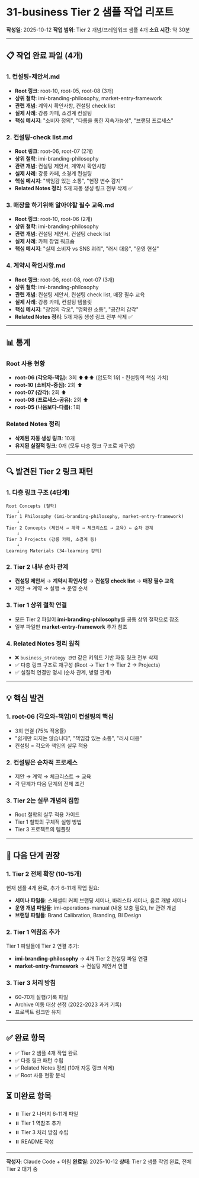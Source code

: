 # 31-business Tier 2 샘플 작업 리포트

**작성일**: 2025-10-12
**작업 범위**: Tier 2 개념/프레임워크 샘플 4개
**소요 시간**: 약 30분

---

## 📋 작업 완료 파일 (4개)

### 1. 컨설팅-제안서.md
- **Root 링크**: root-10, root-05, root-08 (3개)
- **상위 철학**: imi-branding-philosophy, market-entry-framework
- **관련 개념**: 계약시 확인사항, 컨설팅 check list
- **실제 사례**: 강릉 카페, 소경계 컨설팅
- **핵심 메시지**: "소비자 정의", "다름을 통한 지속가능성", "브랜딩 프로세스"

### 2. 컨설팅-check list.md
- **Root 링크**: root-06, root-07 (2개)
- **상위 철학**: imi-branding-philosophy
- **관련 개념**: 컨설팅 제안서, 계약시 확인사항
- **실제 사례**: 강릉 카페, 소경계 컨설팅
- **핵심 메시지**: "책임감 있는 소통", "현장 변수 감지"
- **Related Notes 정리**: 5개 자동 생성 링크 전부 삭제 ✅

### 3. 매장을 하기위해 알아야할 필수 교육.md
- **Root 링크**: root-10, root-06 (2개)
- **상위 철학**: imi-branding-philosophy
- **관련 개념**: 컨설팅 제안서, 컨설팅 check list
- **실제 사례**: 카페 창업 워크숍
- **핵심 메시지**: "실제 소비자 vs SNS 괴리", "러시 대응", "운영 현실"

### 4. 계약시 확인사항.md
- **Root 링크**: root-06, root-08, root-07 (3개)
- **상위 철학**: imi-branding-philosophy
- **관련 개념**: 컨설팅 제안서, 컨설팅 check list, 매장 필수 교육
- **실제 사례**: 강릉 카페, 컨설팅 템플릿
- **핵심 메시지**: "창업의 각오", "명확한 소통", "공간의 감각"
- **Related Notes 정리**: 5개 자동 생성 링크 전부 삭제 ✅

---

## 📊 통계

### Root 사용 현황
- **root-06 (각오와-책임)**: 3회 ⬆️⬆️⬆️ (압도적 1위 - 컨설팅의 핵심 가치)
- **root-10 (소비자-중심)**: 2회 ⬆️
- **root-07 (감각)**: 2회 ⬆️
- **root-08 (프로세스-공유)**: 2회 ⬆️
- **root-05 (나음보다-다름)**: 1회

### Related Notes 정리
- **삭제된 자동 생성 링크**: 10개
- **유지된 실질적 링크**: 0개 (모두 다층 링크 구조로 재구성)

---

## 🔍 발견된 Tier 2 링크 패턴

### 1. 다층 링크 구조 (4단계)
```
Root Concepts (철학)
    ↓
Tier 1 Philosophy (imi-branding-philosophy, market-entry-framework)
    ↓
Tier 2 Concepts (제안서 → 계약 → 체크리스트 → 교육) ← 순차 관계
    ↓
Tier 3 Projects (강릉 카페, 소경계 등)
    ↓
Learning Materials (34-learning 강의)
```

### 2. Tier 2 내부 순차 관계
- **컨설팅 제안서** → **계약시 확인사항** → **컨설팅 check list** → **매장 필수 교육**
- 제안 → 계약 → 실행 → 운영 순서

### 3. Tier 1 상위 철학 연결
- 모든 Tier 2 파일이 **imi-branding-philosophy**를 공통 상위 철학으로 참조
- 일부 파일만 **market-entry-framework** 추가 참조

### 4. Related Notes 정리 원칙
- ❌ `business_strategy 관련` 같은 키워드 기반 자동 링크 전부 삭제
- ✅ 다층 링크 구조로 재구성 (Root → Tier 1 → Tier 2 → Projects)
- ✅ 실질적 연결만 명시 (순차 관계, 병렬 관계)

---

## 💡 핵심 발견

### 1. root-06 (각오와-책임)이 컨설팅의 핵심
- 3회 연결 (75% 적용률)
- "쉽게만 되지는 않습니다", "책임감 있는 소통", "러시 대응"
- 컨설팅 = 각오와 책임의 실무 적용

### 2. 컨설팅은 순차적 프로세스
- 제안 → 계약 → 체크리스트 → 교육
- 각 단계가 다음 단계의 전제 조건

### 3. Tier 2는 실무 개념의 집합
- Root 철학의 실무 적용 가이드
- Tier 1 철학의 구체적 실행 방법
- Tier 3 프로젝트의 템플릿

---

## 🎯 다음 단계 권장

### 1. Tier 2 전체 확장 (10-15개)
현재 샘플 4개 완료, 추가 6-11개 작업 필요:
- **세미나 파일들**: 스페셜티 커피 브랜딩 세미나, 바리스타 세미나, 음료 개발 세미나
- **운영 개념 파일들**: imi-operations-manual (내용 보충 필요), hr 관련 개념
- **브랜딩 파일들**: Brand Calibration, Branding, BI Design

### 2. Tier 1 역참조 추가
Tier 1 파일들에 Tier 2 연결 추가:
- **imi-branding-philosophy** → 4개 Tier 2 컨설팅 파일 연결
- **market-entry-framework** → 컨설팅 제안서 연결

### 3. Tier 3 처리 방침
- 60-70개 실행/기록 파일
- Archive 이동 대상 선정 (2022-2023 과거 기록)
- 프로젝트 링크만 유지

---

## ✅ 완료 항목
- ✅ Tier 2 샘플 4개 작업 완료
- ✅ 다층 링크 패턴 수립
- ✅ Related Notes 정리 (10개 자동 링크 삭제)
- ✅ Root 사용 현황 분석

## ⏳ 미완료 항목
- ⏸️ Tier 2 나머지 6-11개 파일
- ⏸️ Tier 1 역참조 추가
- ⏸️ Tier 3 처리 방침 수립
- ⏸️ README 작성

---

**작성자**: Claude Code + 이림
**완료일**: 2025-10-12
**상태**: Tier 2 샘플 작업 완료, 전체 Tier 2 대기 중
